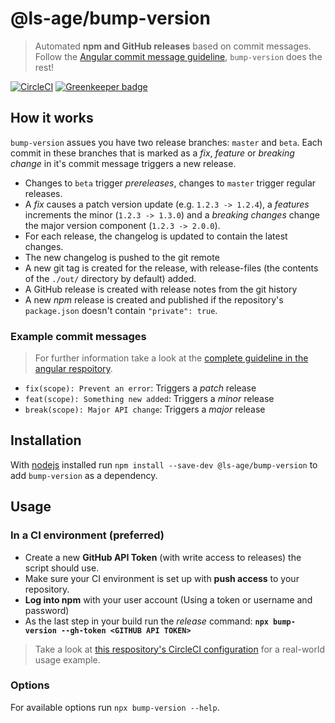 # @ls-age/bump-version

> Automated **npm and GitHub releases** based on commit messages.
> Follow the [Angular commit message guideline](https://github.com/angular/angular.js/blob/master/DEVELOPERS.md#commits), `bump-version` does the rest!

[![CircleCI](https://circleci.com/gh/ls-age/bump-version.svg?style=svg)](https://circleci.com/gh/ls-age/bump-version)
[![Greenkeeper badge](https://badges.greenkeeper.io/ls-age/bump-version.svg)](https://greenkeeper.io/)

## How it works

`bump-version` assues you have two release branches: `master` and `beta`. Each commit in these branches that is marked as a *fix*, *feature* or *breaking change* in it's commit message triggers a new release.

- Changes to `beta` trigger *prereleases*, changes to `master` trigger regular releases.
- A *fix* causes a patch version update (e.g. `1.2.3 -> 1.2.4`), a *features* increments the minor (`1.2.3 -> 1.3.0`) and a *breaking changes* change the major version component (`1.2.3 -> 2.0.0`).
- For each release, the changelog is updated to contain the latest changes.
- The new changelog is pushed to the git remote
- A new git tag is created for the release, with release-files (the contents of the `./out/` directory by default) added.
- A GitHub release is created with release notes from the git history
- A new *npm* release is created and published if the repository's `package.json` doesn't contain `"private": true`.

### Example commit messages

> For further information take a look at the [complete guideline in the angular respoitory](https://github.com/angular/angular.js/blob/master/DEVELOPERS.md#commits).

- `fix(scope): Prevent an error`: Triggers a *patch* release
- `feat(scope): Something new added`: Triggers a *minor* release
- `break(scope): Major API change`: Triggers a *major* release

## Installation

With [nodejs](https://nodejs.org) installed run `npm install --save-dev @ls-age/bump-version` to add `bump-version` as a dependency.

## Usage

### In a CI environment (preferred)

- Create a new **GitHub API Token** (with write access to releases) the script should use.
- Make sure your CI environment is set up with **push access** to your repository.
- **Log into npm** with your user account (Using a token or username and password)
- As the last step in your build run the *release* command: **`npx bump-version --gh-token <GITHUB API TOKEN>`**

> Take a look at [this respository's CircleCI configuration](https://github.com/ls-age/bump-version/blob/master/.circleci/config.yml) for a real-world usage example.

### Options

For available options run `npx bump-version --help`.
